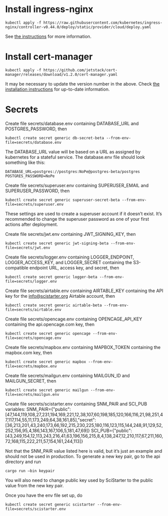 # Install ingress-nginx

    kubectl apply -f https://raw.githubusercontent.com/kubernetes/ingress-nginx/controller-v0.44.0/deploy/static/provider/cloud/deploy.yaml

See [the instructions](https://kubernetes.github.io/ingress-nginx/deploy/) for more information.

# Install cert-manager

    kubectl apply -f https://github.com/jetstack/cert-manager/releases/download/v1.2.0/cert-manager.yaml

It may be necessary to update the version number in the above. Check
[the installation instructions](https://cert-manager.io/docs/installation/kubernetes/)
for up-to-date information.

# Secrets

Create file secrets/database.env containing DATABASE_URL and
POSTGRES_PASSWORD, then

    kubectl create secret generic db-secret-beta --from-env-file=secrets/database.env

The DATABASE_URL value will be based on a URL as assigned by
kubernetes for a stateful service. The database.env file should look
something like this:

    DATABASE_URL=postgres://postgres:NoPe@postgres-beta/postgres
    POSTGRES_PASSWORD=NoPe

Create file secrets/superuser.env containing SUPERUSER_EMAIL and
SUPERUSER_PASSWORD, then

    kubectl create secret generic superuser-secret-beta --from-env-file=secrets/superuser.env

These settings are used to create a superuser account if it doesn’t
exist. It’s recommended to change the superuser password as one of
your first actions after deployment.

Create file secrets/jwt.env containing JWT_SIGNING_KEY, then

    kubectl create secret generic jwt-signing-beta --from-env-file=secrets/jwt.env

Create file secrets/logger.env containing LOGGER_ENDPOINT,
LOGGER_ACCESS_KEY, and LOGGER_SECRET containing the S3-compatible
endpoint URL, access key, and secret, then

    kubectl create secret generic logger-beta --from-env-file=secrets/logger.env

Create file secrets/airtable.env containing AIRTABLE_KEY containing
the API key for the info@scistarter.org Airtable account, then

    kubectl create secret generic airtable-beta --from-env-file=secrets/airtable.env

Create file secrets/opencage.env containing OPENCAGE_API_KEY
containing the api.opencage.com key, then

    kubectl create secret generic opencage --from-env-file=secrets/opencage.env

Create file secrets/mapbox.env containing MAPBOX_TOKEN
containing the mapbox.com key, then

    kubectl create secret generic mapbox --from-env-file=secrets/mapbox.env

Create file secrets/mailgun.env containing MAILGUN_ID and
MAILGUN_SECRET, then

    kubectl create secret generic mailgun --from-env-file=secrets/mailgun.env

Create file secrets/scistarter.env containing SNM_PAIR and SCI_PUB variables:
SNM_PAIR={"public":[47,144,119,108,27,231,194,169,221,12,38,107,60,198,185,120,166,116,21,98,251,47,117,114,55,11,173,249,64,38,161,85],"secret":[36,213,201,43,240,173,66,192,215,230,225,180,116,123,115,144,248,91,129,52,252,156,95,4,186,143,167,106,5,181,47,69]}
SCI_PUB={"public":[43,249,154,12,113,243,216,41,63,196,156,215,8,4,138,247,12,210,117,67,211,160,72,168,115,222,211,57,154,161,244,113]}

Not that the SNM_PAIR value listed here is valid, but it’s just an
example and should not be used in production. To generate a new key
pair, go to the api directory and run

    cargo run –bin keypair

You will also need to change public key used by SciStarter to the
public value from the new key pair.

Once you have the env file set up, do

    kubectl create secret generic scistarter --from-env-file=secrets/scistarter.env
